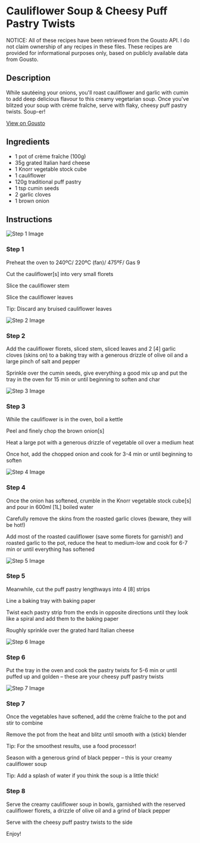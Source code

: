 # Cauliflower Soup & Cheesy Puff Pastry Twists

NOTICE: All of these recipes have been retrieved from the Gousto API. I do not claim ownership of any recipes in these files. These recipes are provided for informational purposes only, based on publicly available data from Gousto.

## Description

While sautéeing your onions, you'll roast cauliflower and garlic with cumin to add deep delicious flavour to this creamy vegetarian soup. Once you've blitzed your soup with crème fraîche, serve with flaky, cheesy puff pastry twists. Soup-er! 

[View on Gousto](https://www.gousto.co.uk/recipes/cookbook/cauliflower-soup-cheesy-puff-pastry-twists)

## Ingredients

- 1 pot of crème fraîche (100g)
- 35g grated Italian hard cheese
- 1 Knorr vegetable stock cube
- 1 cauliflower
- 120g traditional puff pastry
- 1 tsp cumin seeds
- 2 garlic cloves
- 1 brown onion

## Instructions

![Step 1 Image](https://production-media.gousto.co.uk/cms/recipe-step-image/Step-1-1581614721818-x200.jpg)

### Step 1

Preheat the oven to 240ºC/ 220ºC (fan)/ 475ºF/ Gas 9

Cut the cauliflower<span class="text-danger">[s] </span>into very small florets

Slice the cauliflower stem

Slice the cauliflower leaves

Tip: Discard any bruised cauliflower leaves

![Step 2 Image](https://production-media.gousto.co.uk/cms/recipe-step-image/Step-2-1581614730887-x200.jpg)

### Step 2

Add the cauliflower florets, sliced stem, sliced leaves and 2 <span class="text-danger">[4]</span> garlic cloves (skins on) to a baking tray with a generous drizzle of olive oil and a large pinch of salt and pepper

Sprinkle over the cumin seeds, give everything a good mix up and put the tray in the oven for 15 min or until beginning to soften and char

![Step 3 Image](https://production-media.gousto.co.uk/cms/recipe-step-image/Step-3-1581614735675-x200.jpg)

### Step 3

While the cauliflower is in the oven, boil a kettle

Peel and finely chop the brown onion<span class="text-danger">[s]</span>

Heat a large pot with a generous drizzle of vegetable oil over a medium heat

Once hot, add the chopped onion and cook for 3-4 min or until beginning to soften

![Step 4 Image](https://production-media.gousto.co.uk/cms/recipe-step-image/Step-4-1581614741533-x200.jpg)

### Step 4

Once the onion has softened, crumble in the Knorr vegetable stock cube<span class="text-danger">[s]</span> and pour in 600ml <span class="text-danger">[1L]</span> boiled water

Carefully remove the skins from the roasted garlic cloves (beware, they will be hot!)

Add most of the roasted cauliflower (save some florets for garnish!) and roasted garlic to the pot, reduce the heat to medium-low and cook for 6-7 min or until everything has softened

![Step 5 Image](https://production-media.gousto.co.uk/cms/recipe-step-image/Step-5-1581614772572-x200.jpg)

### Step 5

Meanwhile, cut the puff pastry lengthways into 4 <span class="text-danger">[8]</span> strips

Line a baking tray with baking paper

Twist each pastry strip from the ends in opposite directions until they look like a spiral and add them to the baking paper

Roughly sprinkle over the grated hard Italian cheese

![Step 6 Image](https://production-media.gousto.co.uk/cms/recipe-step-image/Step-6-1581614787486-x200.jpg)

### Step 6

Put the tray in the oven and cook the pastry twists for 5-6 min or until puffed up and golden – these are your cheesy puff pastry twists

![Step 7 Image](https://production-media.gousto.co.uk/cms/recipe-step-image/Step-7-1581614793557-x200.jpg)

### Step 7

Once the vegetables have softened, add the crème fraîche to the pot and stir to combine

Remove the pot from the heat and blitz until smooth with a (stick) blender

Tip: For the smoothest results, use a food processor!

Season with a generous grind of black pepper – this is your creamy cauliflower soup

Tip: Add a splash of water if you think the soup is a little thick!

### Step 8

Serve the creamy cauliflower soup in bowls, garnished with the reserved cauliflower florets, a drizzle of olive oil and a grind of black pepper

Serve with the cheesy puff pastry twists to the side

Enjoy!


